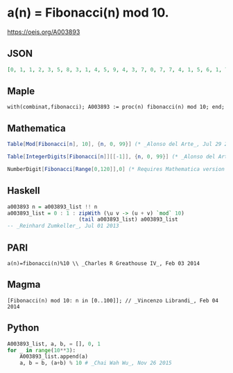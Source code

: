 # a\(n\) \= Fibonacci\(n\) mod 10\.
https://oeis.org/A003893
## JSON
```JSON
[0, 1, 1, 2, 3, 5, 8, 3, 1, 4, 5, 9, 4, 3, 7, 0, 7, 7, 4, 1, 5, 6, 1, 7, 8, 5, 3, 8, 1, 9, 0, 9, 9, 8, 7, 5, 2, 7, 9, 6, 5, 1, 6, 7, 3, 0, 3, 3, 6, 9, 5, 4, 9, 3, 2, 5, 7, 2, 9, 1, 0, 1, 1, 2, 3, 5, 8, 3, 1, 4, 5, 9, 4, 3, 7, 0, 7, 7, 4, 1, 5, 6, 1, 7, 8, 5, 3, 8, 1, 9, 0, 9, 9, 8, 7, 5, 2, 7, 9, 6, 5, 1, 6, 7, 3]
```
## Maple
```Maple
with(combinat,fibonacci); A003893 := proc(n) fibonacci(n) mod 10; end;
```
## Mathematica
```Mathematica
Table[Mod[Fibonacci[n], 10], {n, 0, 99}] (* _Alonso del Arte_, Jul 29 2013 *)
```
```Mathematica
Table[IntegerDigits[Fibonacci[n]][[-1]], {n, 0, 99}] (* _Alonso del Arte_, Jul 29 2013 *)
```
```Mathematica
NumberDigit[Fibonacci[Range[0,120]],0] (* Requires Mathematica version 12 or later *) (* _Harvey P. Dale_, Jul 05 2021 *)
```
## Haskell
```Haskell
a003893 n = a003893_list !! n
a003893_list = 0 : 1 : zipWith (\u v -> (u + v) `mod` 10)
                       (tail a003893_list) a003893_list
-- _Reinhard Zumkeller_, Jul 01 2013
```
## PARI
```PARI
a(n)=fibonacci(n)%10 \\ _Charles R Greathouse IV_, Feb 03 2014
```
## Magma
```Magma
[Fibonacci(n) mod 10: n in [0..100]]; // _Vincenzo Librandi_, Feb 04 2014
```
## Python
```Python
A003893_list, a, b, = [], 0, 1
for _ in range(10**3):
    A003893_list.append(a)
    a, b = b, (a+b) % 10 # _Chai Wah Wu_, Nov 26 2015
```
